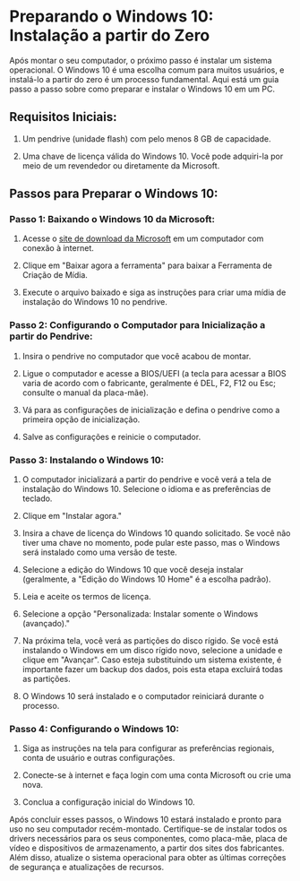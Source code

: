 # Preparando o Windows 10: Instalação a partir do Zero
Após montar o seu computador, o próximo passo é instalar um sistema operacional. O Windows 10 é uma escolha comum para muitos usuários, e instalá-lo a partir do zero é um processo fundamental. Aqui está um guia passo a passo sobre como preparar e instalar o Windows 10 em um PC.

## **Requisitos Iniciais:**
1. Um pendrive (unidade flash) com pelo menos 8 GB de capacidade.

2. Uma chave de licença válida do Windows 10. Você pode adquiri-la por meio de um revendedor ou diretamente da Microsoft.

## **Passos para Preparar o Windows 10:**

### **Passo 1: Baixando o Windows 10 da Microsoft:**
1. Acesse o [site de download da Microsoft](https://www.microsoft.com/pt-br/software-download/windows10) em um computador com conexão à internet.

2. Clique em "Baixar agora a ferramenta" para baixar a Ferramenta de Criação de Mídia.

3. Execute o arquivo baixado e siga as instruções para criar uma mídia de instalação do Windows 10 no pendrive.

### **Passo 2: Configurando o Computador para Inicialização a partir do Pendrive:**
1. Insira o pendrive no computador que você acabou de montar.

2. Ligue o computador e acesse a BIOS/UEFI (a tecla para acessar a BIOS varia de acordo com o fabricante, geralmente é DEL, F2, F12 ou Esc; consulte o manual da placa-mãe).

3. Vá para as configurações de inicialização e defina o pendrive como a primeira opção de inicialização.

4. Salve as configurações e reinicie o computador.

### **Passo 3: Instalando o Windows 10:**
1. O computador inicializará a partir do pendrive e você verá a tela de instalação do Windows 10. Selecione o idioma e as preferências de teclado.

2. Clique em "Instalar agora."

3. Insira a chave de licença do Windows 10 quando solicitado. Se você não tiver uma chave no momento, pode pular este passo, mas o Windows será instalado como uma versão de teste.

4. Selecione a edição do Windows 10 que você deseja instalar (geralmente, a "Edição do Windows 10 Home" é a escolha padrão).

5. Leia e aceite os termos de licença.

6. Selecione a opção "Personalizada: Instalar somente o Windows (avançado)."

7. Na próxima tela, você verá as partições do disco rígido. Se você está instalando o Windows em um disco rígido novo, selecione a unidade e clique em "Avançar". Caso esteja substituindo um sistema existente, é importante fazer um backup dos dados, pois esta etapa excluirá todas as partições.

8. O Windows 10 será instalado e o computador reiniciará durante o processo.

### **Passo 4: Configurando o Windows 10:**
1. Siga as instruções na tela para configurar as preferências regionais, conta de usuário e outras configurações.

2. Conecte-se à internet e faça login com uma conta Microsoft ou crie uma nova.

3. Conclua a configuração inicial do Windows 10.

Após concluir esses passos, o Windows 10 estará instalado e pronto para uso no seu computador recém-montado. Certifique-se de instalar todos os drivers necessários para os seus componentes, como placa-mãe, placa de vídeo e dispositivos de armazenamento, a partir dos sites dos fabricantes. Além disso, atualize o sistema operacional para obter as últimas correções de segurança e atualizações de recursos.